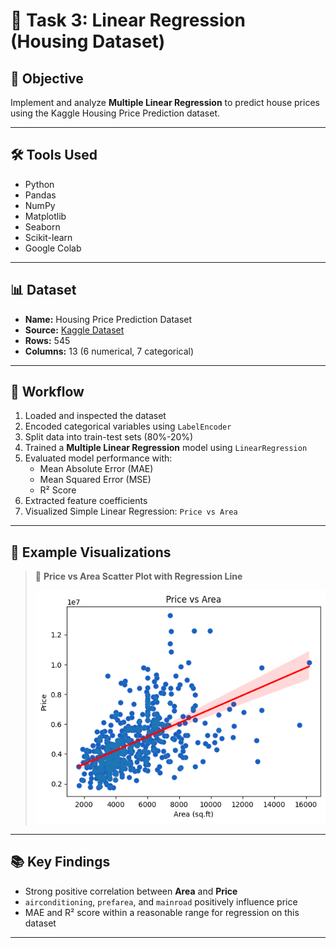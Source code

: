 # 🚀 Task 3: Linear Regression (Housing Dataset)

## 📌 Objective
Implement and analyze **Multiple Linear Regression** to predict house prices using the Kaggle Housing Price Prediction dataset.

---

## 🛠️ Tools Used

- Python
- Pandas
- NumPy
- Matplotlib
- Seaborn
- Scikit-learn
- Google Colab

---

## 📊 Dataset

- **Name:** Housing Price Prediction Dataset  
- **Source:** [Kaggle Dataset](https://www.kaggle.com/datasets/harishkumardatalab/housing-price-prediction)
- **Rows:** 545
- **Columns:** 13 (6 numerical, 7 categorical)

---

## 📖 Workflow

1. Loaded and inspected the dataset
2. Encoded categorical variables using `LabelEncoder`
3. Split data into train-test sets (80%-20%)
4. Trained a **Multiple Linear Regression** model using `LinearRegression`
5. Evaluated model performance with:
   - Mean Absolute Error (MAE)
   - Mean Squared Error (MSE)
   - R² Score
6. Extracted feature coefficients
7. Visualized Simple Linear Regression: `Price vs Area`

---

## 📸 Example Visualizations

> 📸 **Price vs Area Scatter Plot with Regression Line**
>
> ![Price vs Area](images/price_vs_area.png)

---

## 📚 Key Findings

- Strong positive correlation between **Area** and **Price**
- `airconditioning`, `prefarea`, and `mainroad` positively influence price
- MAE and R² score within a reasonable range for regression on this dataset

---
